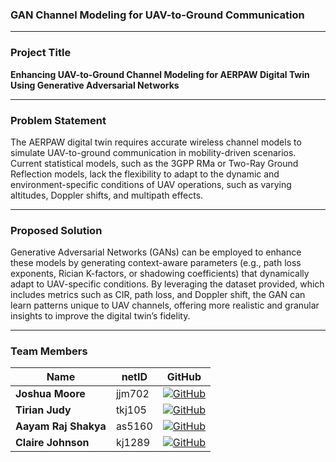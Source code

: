 ### GAN Channel Modeling for UAV-to-Ground Communication

---

### **Project Title**
**Enhancing UAV-to-Ground Channel Modeling for AERPAW Digital Twin Using Generative Adversarial Networks**

---

### **Problem Statement**

The AERPAW digital twin requires accurate wireless channel
models to simulate UAV-to-ground communication in
mobility-driven scenarios. Current statistical models, such
as the 3GPP RMa or Two-Ray Ground Reflection models,
lack the flexibility to adapt to the dynamic and environment-specific
conditions of UAV operations, such as varying altitudes,
Doppler shifts, and multipath effects.

---

### **Proposed Solution**

Generative Adversarial Networks (GANs) can be employed
to enhance these models by generating context-aware parameters 
(e.g., path loss exponents, Rician K-factors, or shadowing
coefficients) that dynamically adapt to UAV-specific conditions.
By leveraging the dataset provided, which includes
metrics such as CIR, path loss, and Doppler shift, the GAN
can learn patterns unique to UAV channels, offering more
realistic and granular insights to improve the digital twin’s
fidelity.

---

### **Team Members**

| Name                | netID   | GitHub                                                                                  |
|---------------------|---------|-----------------------------------------------------------------------------------------|
| **Joshua Moore**    | jjm702  | [![GitHub](https://skillicons.dev/icons?i=github)](https://github.com/joshuamoorexyz)   |
| **Tirian Judy**     | tkj105  | [![GitHub](https://skillicons.dev/icons?i=github)](https://github.com/Tirian33)        |
| **Aayam Raj Shakya**| as5160  | [![GitHub](https://skillicons.dev/icons?i=github)](https://github.com/aayamrajshakya)  |
| **Claire Johnson**  | kj1289  | [![GitHub](https://skillicons.dev/icons?i=github)](https://github.com/clairejohnson0714)  |
